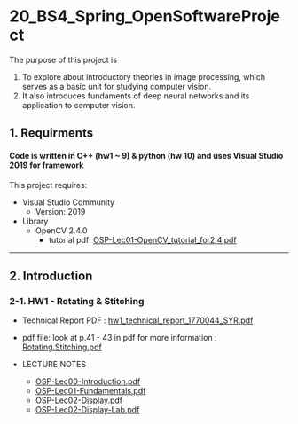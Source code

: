 # 20_BS4_Spring_OpenSoftwareProject
The purpose of this project is 
1. To explore about introductory theories in image processing, which serves as a basic unit for studying computer vision.
2. It also introduces fundaments of deep neural networks and its application to computer vision.

## 1. Requirments
#### Code is written in C++ (hw1 ~ 9) & python (hw 10) and uses Visual Studio 2019 for framework 
This project requires:
* Visual Studio Community
  * Version: 2019
* Library
  * OpenCV 2.4.0
    * tutorial pdf: [OSP-Lec01-OpenCV_tutorial_for2.4.pdf](https://github.com/haaappytoast/20_BS4_Spring_OpenSoftwareProject/files/9205452/OSP-Lec01-OpenCV_tutorial_for2.4.pdf)

----------

## 2. Introduction
### 2-1. HW1 - Rotating & Stitching
* Technical Report PDF : [hw1_technical_report_1770044_SYR.pdf](https://github.com/haaappytoast/20_BS4_Spring_OpenSoftwareProject/files/9205492/hw1_technical_report_1770044_.pdf)

* pdf file: look at p.41 - 43 in pdf for more information : [Rotating.Stitching.pdf](https://github.com/haaappytoast/20_BS4_Spring_OpenSoftwareProject/files/9205467/Rotating.Stitching.pdf)
* LECTURE NOTES
  * [OSP-Lec00-Introduction.pdf](https://github.com/haaappytoast/20_BS4_Spring_OpenSoftwareProject/files/9205471/OSP-Lec00-Introduction.pdf)
  * [OSP-Lec01-Fundamentals.pdf](https://github.com/haaappytoast/20_BS4_Spring_OpenSoftwareProject/files/9205472/OSP-Lec01-Fundamentals.pdf)
  * [OSP-Lec02-Display.pdf](https://github.com/haaappytoast/20_BS4_Spring_OpenSoftwareProject/files/9205469/OSP-Lec02-Display.pdf)
  * [OSP-Lec02-Display-Lab.pdf](https://github.com/haaappytoast/20_BS4_Spring_OpenSoftwareProject/files/9205468/OSP-Lec02-Display-Lab.pdf)
